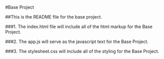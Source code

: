 #Base Project

##This is the README file for the base project. 

###1. The index.html file will include all of the html markup for the Base Project. 

###2. The app.js will serve as the javascript text for the Base Project. 

###3. The stylesheet.css will include all of the styling for the Base Project. 